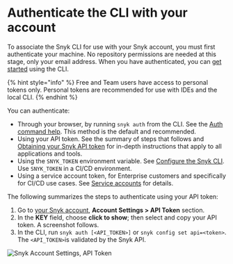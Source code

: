 # Authenticate the CLI with your account

To associate the Snyk CLI for use with your Snyk account, you must first authenticate your machine. No repository permissions are needed at this stage, only your email address. When you have authenticated, you can [get started](getting-started-with-the-cli.md) using the CLI.



{% hint style="info" %}
Free and Team users have access to personal tokens only. Personal tokens are recommended for use with IDEs and the local CLI.&#x20;
{% endhint %}

You can authenticate:

* Through your browser, by running `snyk auth` from the CLI. See the [Auth command help](commands/auth.md). This method is the default and recommended.
* Using your API token. See the summary of steps that follows and  [Obtaining your Snyk API token](../enterprise-setup/snyk-broker/snyk-broker-code-agent/setting-up-the-code-agent-broker-client-deployment/step-1-obtaining-the-required-tokens-for-the-setup-procedure/obtaining-your-snyk-api-token.md) for in-depth instructions that apply to all applications and tools.
* Using the `SNYK_TOKEN` environment variable. See [Configure the Snyk CLI](configure-the-snyk-cli/). Use `SNYK_TOKEN` in a CI/CD environment.
* Using a service account token, for Enterprise customers and specifically for CI/CD use cases. See [Service accounts](../enterprise-setup/service-accounts.md) for details.

The following summarizes the steps to authenticate using your API token:

1. Go to [your Snyk account](https://app.snyk.io/account), **Account Settings > API Token** section.
2. In the **KEY** field, choose **click to show**; then select and copy your API token. A screenshot follows.
3. In the CLI, run `snyk auth [<API_TOKEN>]` or `snyk config set api=<token>`. The `<API_TOKEN>`is validated by the Snyk API.

![Snyk Account Settings, API Token](../.gitbook/assets/API-token-CLI-auth-details-22-01.png)
